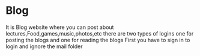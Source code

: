# Blog
It is Blog website where you can post about lectures,Food,games,music,photos,etc 
there are two types of logins one for posting the blogs and one for reading the blogs
First you have to sign in to login 
and ignore the mail folder

